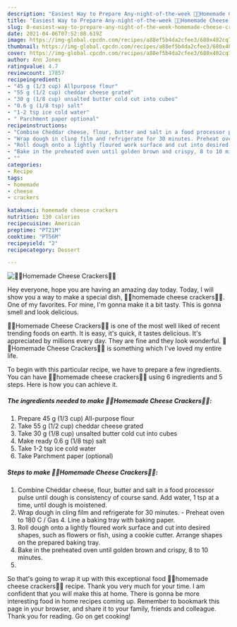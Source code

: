 ```yaml
---
description: "Easiest Way to Prepare Any-night-of-the-week 🧀🍪Homemade Cheese Crackers🧀🍪"
title: "Easiest Way to Prepare Any-night-of-the-week 🧀🍪Homemade Cheese Crackers🧀🍪"
slug: 0-easiest-way-to-prepare-any-night-of-the-week-homemade-cheese-crackers
date: 2021-04-06T07:52:08.619Z
image: https://img-global.cpcdn.com/recipes/a88ef5b4da2cfee3/680x482cq70/homemade-cheese-crackers-recipe-main-photo.jpg
thumbnail: https://img-global.cpcdn.com/recipes/a88ef5b4da2cfee3/680x482cq70/homemade-cheese-crackers-recipe-main-photo.jpg
cover: https://img-global.cpcdn.com/recipes/a88ef5b4da2cfee3/680x482cq70/homemade-cheese-crackers-recipe-main-photo.jpg
author: Ann Jones
ratingvalue: 4.7
reviewcount: 17857
recipeingredient:
- "45 g (1/3 cup) Allpurpose flour"
- "55 g (1/2 cup) cheddar cheese grated"
- "30 g (1/8 cup) unsalted butter cold cut into cubes"
- "0.6 g (1/8 tsp) salt"
- "1-2 tsp ice cold water"
- " Parchment paper optional"
recipeinstructions:
- "Combine Cheddar cheese, flour, butter and salt in a food processor pulse until dough is consistency of course sand. Add water, 1 tsp at a time, until dough is moistened."
- "Wrap dough in cling film and refrigerate for 30 minutes. Preheat oven to 180 C / Gas 4. Line a baking tray with baking paper."
- "Roll dough onto a lightly floured work surface and cut into desired shapes, such as flowers or fish, using a cookie cutter. Arrange shapes on the prepared baking tray."
- "Bake in the preheated oven until golden brown and crispy, 8 to 10 minutes."
- ""
categories:
- Recipe
tags:
- homemade
- cheese
- crackers

katakunci: homemade cheese crackers 
nutrition: 130 calories
recipecuisine: American
preptime: "PT21M"
cooktime: "PT56M"
recipeyield: "2"
recipecategory: Dessert

---
```



![🧀🍪Homemade Cheese Crackers🧀🍪](https://img-global.cpcdn.com/recipes/a88ef5b4da2cfee3/680x482cq70/homemade-cheese-crackers-recipe-main-photo.jpg)

Hey everyone, hope you are having an amazing day today. Today, I will show you a way to make a special dish, 🧀🍪homemade cheese crackers🧀🍪. One of my favorites. For mine, I'm gonna make it a bit tasty. This is gonna smell and look delicious.

🧀🍪Homemade Cheese Crackers🧀🍪 is one of the most well liked of recent trending foods on earth. It is easy, it's quick, it tastes delicious. It's appreciated by millions every day. They are fine and they look wonderful. 🧀🍪Homemade Cheese Crackers🧀🍪 is something which I've loved my entire life.




To begin with this particular recipe, we have to prepare a few ingredients. You can have 🧀🍪homemade cheese crackers🧀🍪 using 6 ingredients and 5 steps. Here is how you can achieve it.

<!--inarticleads1-->

##### The ingredients needed to make 🧀🍪Homemade Cheese Crackers🧀🍪:

1. Prepare 45 g (1/3 cup) All-purpose flour
1. Take 55 g (1/2 cup) cheddar cheese grated
1. Take 30 g (1/8 cup) unsalted butter cold cut into cubes
1. Make ready 0.6 g (1/8 tsp) salt
1. Take 1-2 tsp ice cold water
1. Take  Parchment paper (optional)




<!--inarticleads2-->

##### Steps to make 🧀🍪Homemade Cheese Crackers🧀🍪:

1. Combine Cheddar cheese, flour, butter and salt in a food processor pulse until dough is consistency of course sand. Add water, 1 tsp at a time, until dough is moistened.
1. Wrap dough in cling film and refrigerate for 30 minutes. - Preheat oven to 180 C / Gas 4. Line a baking tray with baking paper.
1. Roll dough onto a lightly floured work surface and cut into desired shapes, such as flowers or fish, using a cookie cutter. Arrange shapes on the prepared baking tray.
1. Bake in the preheated oven until golden brown and crispy, 8 to 10 minutes.
1. 




So that's going to wrap it up with this exceptional food 🧀🍪homemade cheese crackers🧀🍪 recipe. Thank you very much for your time. I am confident that you will make this at home. There is gonna be more interesting food in home recipes coming up. Remember to bookmark this page in your browser, and share it to your family, friends and colleague. Thank you for reading. Go on get cooking!
